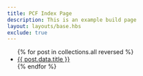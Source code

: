 ```yaml
---
title: PCF Index Page
description: This is an example build page
layout: layouts/base.hbs
exclude: true
---
```


<ul>
    {% for post in collections.all reversed %}
        <li class="title"><a href="{{post.url}}">{{ post.data.title }}</a></li>
    {% endfor %}
</ul>
